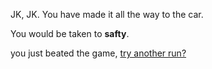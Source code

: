JK, JK. You have made it all the way to the car.

You would be taken to **safty**.

you just beated the game, [try another run?](../../README.md)